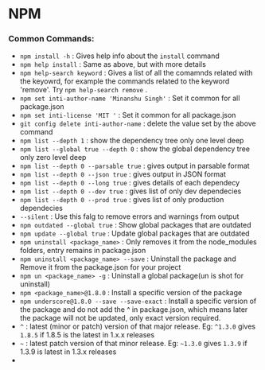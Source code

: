 # NPM

### Common Commands:
* `npm install -h` : Gives help info about the `install` command
* `npm help install` : Same as above, but with more details
* `npm help-search keyword` : Gives a list of all the comamnds related with the keyowrd, for example the commands  related to the keyword 'remove'. Try `npm help-search remove` .
* `npm set inti-author-name 'Minanshu Singh'` : Set it common for all package.json
* `npm set inti-license 'MIT '` : Set it common for all package.json
* `git config delete inti-author-name` : delete the value set by the above command
* `npm list --depth 1` : show the dependency tree only one level deep
* `npm list --global true --depth 0` : show the global dependency tree only zero level deep
* `npm list --depth 0 --parsable true` : gives output in parsable format
* `npm list --depth 0 --json true` : gives output in JSON format
* `npm list --depth 0 --long true` : gives details of each dependecy
* `npm list --depth 0 --dev true` : gives list of only dev dependecies
* `npm list --depth 0 --prod true` : gives list of only production dependecies
* `--silent` : Use this falg to remove errors and warnings from output
* `npm outdated --global true` : Show global packages that are outdated
* `npm update --global true` : Update global packages that are outdated
* `npm uninstall <package_name>` : Only removes it from the node_modules folders, entry remains in package.json
* `npm uninstall <package_name> --save` : Uninstall the package and Remove it from the package.json for your project
* `npm un <package_name> -g` : Uninstall a global package(un is shot for uninstall)
* `npm <package_name>@1.8.0` : Install a specific version of the package
* `npm underscore@1.8.0 --save --save-exact` : Install a specific version of the package and do not add the ^ in package.json, which means later the package will not be updated, only exact version required.
* `^` : latest (minor or patch) version of that major release. Eg: `^1.3.0` gives `1.8.5` if 1.8.5 is the latest in 1.x.x releases
* `~` : latest patch version of that minor release. Eg: `~1.3.0` gives `1.3.9` if 1.3.9 is latest in 1.3.x releases
* 